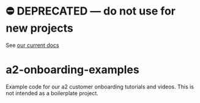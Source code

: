 # ⛔️ **DEPRECATED** — do not use for new projects

See [our current docs](https://docs.apostrophecms.org/)

# a2-onboarding-examples


Example code for our a2 customer onboarding tutorials and videos. This is not intended as a boilerplate project.
